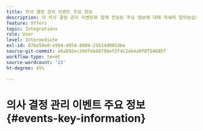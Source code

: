 ```yaml
---
title: 의사 결정 관리 이벤트 주요 정보
description: 각 의사 결정 관리 이벤트와 함께 전송된 주요 정보에 대해 자세히 알아보십시오.
feature: Offers
topic: Integrations
role: User
level: Intermediate
exl-id: 07be59e8-e994-4854-8089-25614d005dbe
source-git-commit: a6a892ec20dfeb6879bef2f4c2eb4a0f8f54885f
workflow-type: tm+mt
source-wordcount: '22'
ht-degree: 45%

---
```


# 의사 결정 관리 이벤트 주요 정보 {#events-key-information}

